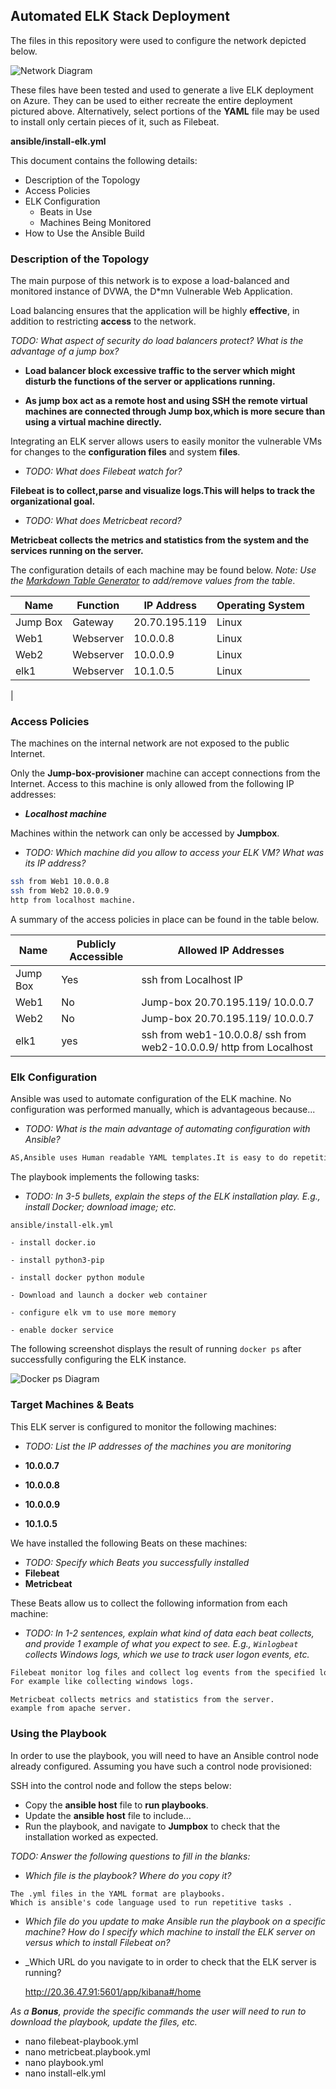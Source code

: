 ## Automated ELK Stack Deployment

The files in this repository were used to configure the network depicted below.

![Network Diagram](drawing/project-1.drawio.png)

These files have been tested and used to generate a live ELK deployment on Azure. They can be used to either recreate the entire deployment pictured above. Alternatively, select portions of the **YAML** file may be used to install only certain pieces of it, such as Filebeat.


  **ansible/install-elk.yml**
  

This document contains the following details:
- Description of the Topology
- Access Policies
- ELK Configuration
  - Beats in Use
  - Machines Being Monitored
- How to Use the Ansible Build


### Description of the Topology

The main purpose of this network is to expose a load-balanced and monitored instance of DVWA, the D*mn Vulnerable Web Application.

Load balancing ensures that the application will be highly **effective**, in addition to restricting **access** to the network.

 _TODO: What aspect of security do load balancers protect? What is the advantage of a jump box?_



- **Load balancer block excessive traffic to the server which might disturb the functions of the server or applications running.**

- **As jump box act as a remote host and using SSH the remote virtual machines are connected through Jump box,which is more secure than using a virtual machine directly.**

Integrating an ELK server allows users to easily monitor the vulnerable VMs for changes to the **configuration files** and system **files**.
- _TODO: What does Filebeat watch for?_

**Filebeat is to collect,parse and visualize logs.This will helps to track the organizational goal.**

- _TODO: What does Metricbeat record?_

**Metricbeat collects the metrics and statistics from the system and the services running on the server.**

The configuration details of each machine may be found below.
_Note: Use the [Markdown Table Generator](http://www.tablesgenerator.com/markdown_tables) to add/remove values from the table_.


| Name     | Function  | IP Address      | Operating System |
|----------|-----------|-----------------|------------------|
| Jump Box | Gateway   | 20.70.195.119   | Linux            |
| Web1     | Webserver | 10.0.0.8        | Linux            |
| Web2     | Webserver | 10.0.0.9        | Linux            |
| elk1     | Webserver | 10.1.0.5        | Linux            |
|      

### Access Policies

The machines on the internal network are not exposed to the public Internet. 

Only the  **Jump-box-provisioner**  machine can accept connections from the Internet. Access to this machine is only allowed from the following IP addresses:
- _**Localhost machine**_

Machines within the network can only be accessed by **Jumpbox**.
- _TODO: Which machine did you allow to access your ELK VM? What was its IP address?_

```bash
ssh from Web1 10.0.0.8
ssh from Web2 10.0.0.9
http from localhost machine.
```


A summary of the access policies in place can be found in the table below.

| Name     | Publicly Accessible | Allowed IP Addresses                                                |
|----------|---------------------|---------------------------------------------------------------------|
| Jump Box | Yes                 | ssh from Localhost IP                                               |
| Web1     | No                  | Jump-box 20.70.195.119/ 10.0.0.7                                    |
| Web2     | No                  | Jump-box 20.70.195.119/ 10.0.0.7                                    |
| elk1     | yes                 | ssh from web1-10.0.0.8/ ssh from web2-10.0.0.9/ http from Localhost |

### Elk Configuration

Ansible was used to automate configuration of the ELK machine. No configuration was performed manually, which is advantageous because...
- _TODO: What is the main advantage of automating configuration with Ansible?_

``` bash
AS,Ansible uses Human readable YAML templates.It is easy to do repetitive tasks automatically.
```


The playbook implements the following tasks:
- _TODO: In 3-5 bullets, explain the steps of the ELK installation play. E.g., install Docker; download image; etc._

``` 
ansible/install-elk.yml

- install docker.io

- install python3-pip

- install docker python module

- Download and launch a docker web container

- configure elk vm to use more memory

- enable docker service

```


The following screenshot displays the result of running `docker ps` after successfully configuring the ELK instance.



![Docker ps Diagram](drawing/wk13-project-1.PNG)

### Target Machines & Beats
This ELK server is configured to monitor the following machines:
- _TODO: List the IP addresses of the machines you are monitoring_

- **10.0.0.7**
- **10.0.0.8**
- **10.0.0.9**
- **10.1.0.5**


We have installed the following Beats on these machines:
- _TODO: Specify which Beats you successfully installed_
- **Filebeat**
- **Metricbeat**


These Beats allow us to collect the following information from each machine:
- _TODO: In 1-2 sentences, explain what kind of data each beat collects, and provide 1 example of what you expect to see. E.g., `Winlogbeat` collects Windows logs, which we use to track user logon events, etc._

```bash
Filebeat monitor log files and collect log events from the specified location and forwarded for indexing.
For example like collecting windows logs.
```
```
Metricbeat collects metrics and statistics from the server.
example from apache server.
```



### Using the Playbook
In order to use the playbook, you will need to have an Ansible control node already configured. Assuming you have such a control node provisioned: 

SSH into the control node and follow the steps below:
- Copy the **ansible host** file to  **run playbooks**.
- Update the **ansible host** file to include...
- Run the playbook, and navigate to **Jumpbox** to check that the installation worked as expected.

_TODO: Answer the following questions to fill in the blanks:_
- _Which file is the playbook? Where do you copy it?_

```
The .yml files in the YAML format are playbooks.
Which is ansible's code language used to run repetitive tasks .
```


- _Which file do you update to make Ansible run the playbook on a specific machine? How do I specify which machine to install the ELK server on versus which to install Filebeat on?_
- _Which URL do you navigate to in order to check that the ELK server is running?

    http://20.36.47.91:5601/app/kibana#/home 


_As a **Bonus**, provide the specific commands the user will need to run to download the playbook, update the files, etc._

- nano filebeat-playbook.yml
- nano metricbeat.playbook.yml
- nano playbook.yml
- nano install-elk.yml
